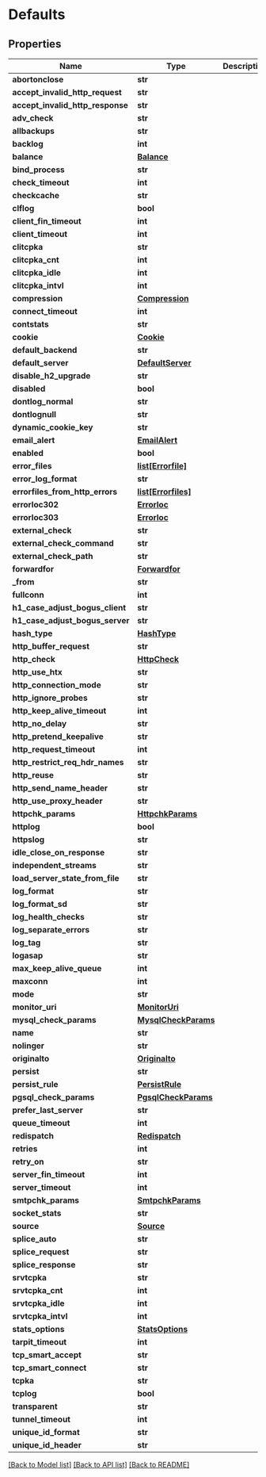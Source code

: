 # Defaults

## Properties
Name | Type | Description | Notes
------------ | ------------- | ------------- | -------------
**abortonclose** | **str** |  | [optional] 
**accept_invalid_http_request** | **str** |  | [optional] 
**accept_invalid_http_response** | **str** |  | [optional] 
**adv_check** | **str** |  | [optional] 
**allbackups** | **str** |  | [optional] 
**backlog** | **int** |  | [optional] 
**balance** | [**Balance**](Balance.md) |  | [optional] 
**bind_process** | **str** |  | [optional] 
**check_timeout** | **int** |  | [optional] 
**checkcache** | **str** |  | [optional] 
**clflog** | **bool** |  | [optional] 
**client_fin_timeout** | **int** |  | [optional] 
**client_timeout** | **int** |  | [optional] 
**clitcpka** | **str** |  | [optional] 
**clitcpka_cnt** | **int** |  | [optional] 
**clitcpka_idle** | **int** |  | [optional] 
**clitcpka_intvl** | **int** |  | [optional] 
**compression** | [**Compression**](Compression.md) |  | [optional] 
**connect_timeout** | **int** |  | [optional] 
**contstats** | **str** |  | [optional] 
**cookie** | [**Cookie**](Cookie.md) |  | [optional] 
**default_backend** | **str** |  | [optional] 
**default_server** | [**DefaultServer**](DefaultServer.md) |  | [optional] 
**disable_h2_upgrade** | **str** |  | [optional] 
**disabled** | **bool** |  | [optional] 
**dontlog_normal** | **str** |  | [optional] 
**dontlognull** | **str** |  | [optional] 
**dynamic_cookie_key** | **str** |  | [optional] 
**email_alert** | [**EmailAlert**](EmailAlert.md) |  | [optional] 
**enabled** | **bool** |  | [optional] 
**error_files** | [**list[Errorfile]**](Errorfile.md) |  | [optional] 
**error_log_format** | **str** |  | [optional] 
**errorfiles_from_http_errors** | [**list[Errorfiles]**](Errorfiles.md) |  | [optional] 
**errorloc302** | [**Errorloc**](Errorloc.md) |  | [optional] 
**errorloc303** | [**Errorloc**](Errorloc.md) |  | [optional] 
**external_check** | **str** |  | [optional] 
**external_check_command** | **str** |  | [optional] 
**external_check_path** | **str** |  | [optional] 
**forwardfor** | [**Forwardfor**](Forwardfor.md) |  | [optional] 
**_from** | **str** |  | [optional] 
**fullconn** | **int** |  | [optional] 
**h1_case_adjust_bogus_client** | **str** |  | [optional] 
**h1_case_adjust_bogus_server** | **str** |  | [optional] 
**hash_type** | [**HashType**](HashType.md) |  | [optional] 
**http_buffer_request** | **str** |  | [optional] 
**http_check** | [**HttpCheck**](HttpCheck.md) |  | [optional] 
**http_use_htx** | **str** |  | [optional] 
**http_connection_mode** | **str** |  | [optional] 
**http_ignore_probes** | **str** |  | [optional] 
**http_keep_alive_timeout** | **int** |  | [optional] 
**http_no_delay** | **str** |  | [optional] 
**http_pretend_keepalive** | **str** |  | [optional] 
**http_request_timeout** | **int** |  | [optional] 
**http_restrict_req_hdr_names** | **str** |  | [optional] 
**http_reuse** | **str** |  | [optional] 
**http_send_name_header** | **str** |  | [optional] 
**http_use_proxy_header** | **str** |  | [optional] 
**httpchk_params** | [**HttpchkParams**](HttpchkParams.md) |  | [optional] 
**httplog** | **bool** |  | [optional] 
**httpslog** | **str** |  | [optional] 
**idle_close_on_response** | **str** |  | [optional] 
**independent_streams** | **str** |  | [optional] 
**load_server_state_from_file** | **str** |  | [optional] 
**log_format** | **str** |  | [optional] 
**log_format_sd** | **str** |  | [optional] 
**log_health_checks** | **str** |  | [optional] 
**log_separate_errors** | **str** |  | [optional] 
**log_tag** | **str** |  | [optional] 
**logasap** | **str** |  | [optional] 
**max_keep_alive_queue** | **int** |  | [optional] 
**maxconn** | **int** |  | [optional] 
**mode** | **str** |  | [optional] 
**monitor_uri** | [**MonitorUri**](MonitorUri.md) |  | [optional] 
**mysql_check_params** | [**MysqlCheckParams**](MysqlCheckParams.md) |  | [optional] 
**name** | **str** |  | [optional] 
**nolinger** | **str** |  | [optional] 
**originalto** | [**Originalto**](Originalto.md) |  | [optional] 
**persist** | **str** |  | [optional] 
**persist_rule** | [**PersistRule**](PersistRule.md) |  | [optional] 
**pgsql_check_params** | [**PgsqlCheckParams**](PgsqlCheckParams.md) |  | [optional] 
**prefer_last_server** | **str** |  | [optional] 
**queue_timeout** | **int** |  | [optional] 
**redispatch** | [**Redispatch**](Redispatch.md) |  | [optional] 
**retries** | **int** |  | [optional] 
**retry_on** | **str** |  | [optional] 
**server_fin_timeout** | **int** |  | [optional] 
**server_timeout** | **int** |  | [optional] 
**smtpchk_params** | [**SmtpchkParams**](SmtpchkParams.md) |  | [optional] 
**socket_stats** | **str** |  | [optional] 
**source** | [**Source**](Source.md) |  | [optional] 
**splice_auto** | **str** |  | [optional] 
**splice_request** | **str** |  | [optional] 
**splice_response** | **str** |  | [optional] 
**srvtcpka** | **str** |  | [optional] 
**srvtcpka_cnt** | **int** |  | [optional] 
**srvtcpka_idle** | **int** |  | [optional] 
**srvtcpka_intvl** | **int** |  | [optional] 
**stats_options** | [**StatsOptions**](StatsOptions.md) |  | [optional] 
**tarpit_timeout** | **int** |  | [optional] 
**tcp_smart_accept** | **str** |  | [optional] 
**tcp_smart_connect** | **str** |  | [optional] 
**tcpka** | **str** |  | [optional] 
**tcplog** | **bool** |  | [optional] 
**transparent** | **str** |  | [optional] 
**tunnel_timeout** | **int** |  | [optional] 
**unique_id_format** | **str** |  | [optional] 
**unique_id_header** | **str** |  | [optional] 

[[Back to Model list]](../README.md#documentation-for-models) [[Back to API list]](../README.md#documentation-for-api-endpoints) [[Back to README]](../README.md)

